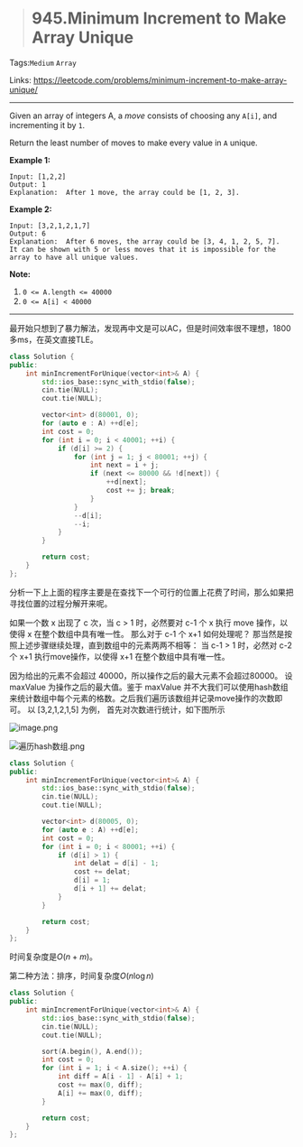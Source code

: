 > # 945.Minimum Increment to Make Array Unique

Tags:`Medium` `Array`

Links: <https://leetcode.com/problems/minimum-increment-to-make-array-unique/>

----

Given an array of integers A, a *move* consists of choosing any `A[i]`, and incrementing it by `1`.

Return the least number of moves to make every value in `A` unique.

**Example 1:**

```
Input: [1,2,2]
Output: 1
Explanation:  After 1 move, the array could be [1, 2, 3].
```

**Example 2:**

```
Input: [3,2,1,2,1,7]
Output: 6
Explanation:  After 6 moves, the array could be [3, 4, 1, 2, 5, 7].
It can be shown with 5 or less moves that it is impossible for the array to have all unique values.
```

**Note:**

1. `0 <= A.length <= 40000`
2. `0 <= A[i] < 40000`

----
最开始只想到了暴力解法，发现再中文是可以AC，但是时间效率很不理想，1800多ms，在英文直接TLE。

```c++
class Solution {
public:
    int minIncrementForUnique(vector<int>& A) {
        std::ios_base::sync_with_stdio(false);
	    cin.tie(NULL);
	    cout.tie(NULL);

        vector<int> d(80001, 0);
        for (auto e : A) ++d[e];
        int cost = 0;
        for (int i = 0; i < 40001; ++i) {
            if (d[i] >= 2) {
                for (int j = 1; j < 80001; ++j) {
                    int next = i + j;
                    if (next <= 80000 && !d[next]) {
                        ++d[next];
                        cost += j; break;
                    }
                }
                --d[i];
                --i;
            }
        }

        return cost;
    }
};
```

分析一下上上面的程序主要是在查找下一个可行的位置上花费了时间，那么如果把寻找位置的过程分解开来呢。

如果一个数 x 出现了 c 次，当 c > 1 时，必然要对 c-1 个 x 执行 move 操作，以使得 x 在整个数组中具有唯一性。
那么对于 c-1 个 x+1 如何处理呢？
那当然是按照上述步骤继续处理，直到数组中的元素两两不相等：
当 c-1 > 1 时，必然对 c-2 个 x+1 执行move操作，以使得 x+1 在整个数组中具有唯一性。

因为给出的元素不会超过 40000，所以操作之后的最大元素不会超过80000。
设 maxValue 为操作之后的最大值。鉴于 maxValue 并不大我们可以使用hash数组来统计数组中每个元素的格数。之后我们遍历该数组并记录move操作的次数即可。
以 [3,2,1,2,1,5] 为例， 首先对次数进行统计，如下图所示

![image.png](F:\Project\LeetCode\Array\assets\e739d24de27430506a10356cf9c7dca12d0234285491f49d904e8502bc3f6aa5-image.png)

![遍历hash数组.png](F:\Project\LeetCode\Array\assets\3f70bca706a087e60bb4cbbd0af09bf5fe57b0ee1fcf06c24e9617ecd75fbce8-遍历hash数组.png)

```c++
class Solution {
public:
    int minIncrementForUnique(vector<int>& A) {
        std::ios_base::sync_with_stdio(false);
	    cin.tie(NULL);
	    cout.tie(NULL);

        vector<int> d(80005, 0);
        for (auto e : A) ++d[e];
        int cost = 0;
        for (int i = 0; i < 80001; ++i) {
            if (d[i] > 1) {
                int delat = d[i] - 1;
                cost += delat;
                d[i] = 1;
                d[i + 1] += delat;
            }
        }

        return cost;
    }
};
```

时间复杂度是$O(n + m)$。

第二种方法：排序，时间复杂度$O(n \log n)$

```c++
class Solution {
public:
    int minIncrementForUnique(vector<int>& A) {
        std::ios_base::sync_with_stdio(false);
	    cin.tie(NULL);
	    cout.tie(NULL);

        sort(A.begin(), A.end());
        int cost = 0;
        for (int i = 1; i < A.size(); ++i) {
            int diff = A[i - 1] - A[i] + 1;
            cost += max(0, diff);
            A[i] += max(0, diff);
        }

        return cost;
    }
};
```

